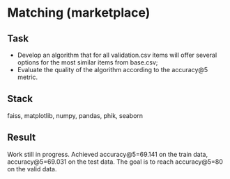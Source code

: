 # Matching (marketplace)

## Task
- Develop an algorithm that for all validation.csv items will offer several options for the most similar items from base.csv;
- Evaluate the quality of the algorithm according to the accuracy@5 metric.

## Stack
faiss, matplotlib, numpy, pandas, phik, seaborn

## Result

Work still in progress. Achieved accuracy@5=69.141 on the train data, accuracy@5=69.031 on the test data. The goal is to reach accuracy@5=80 on the valid data.

